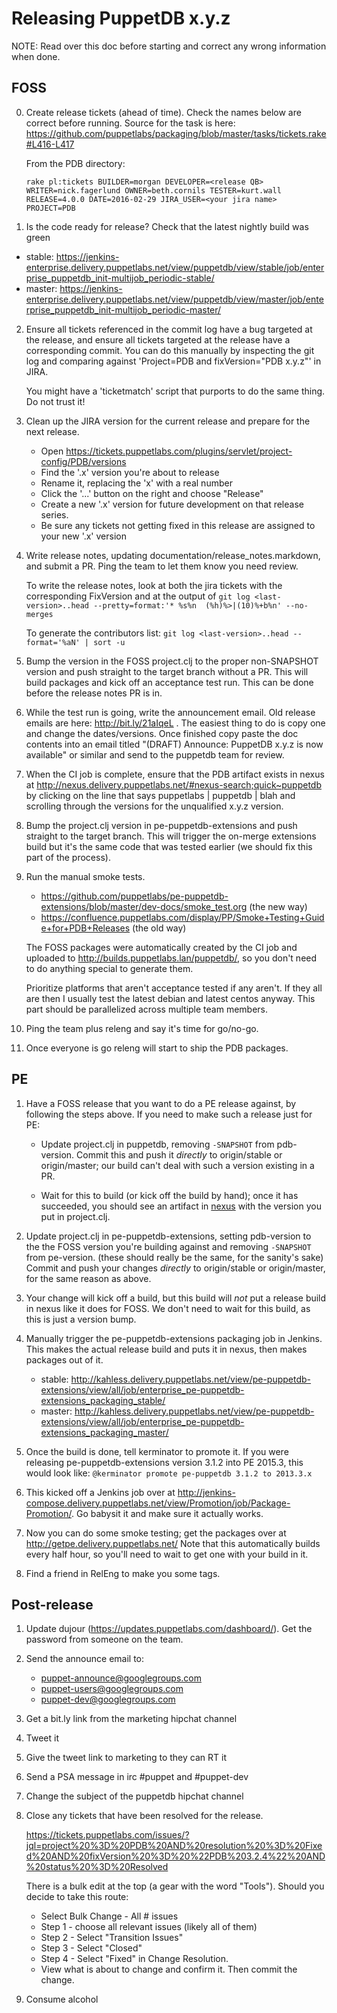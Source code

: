 # Releasing PuppetDB x.y.z

NOTE: Read over this doc before starting and correct any wrong information when
done.

## FOSS

0. Create release tickets (ahead of time). Check the names below are correct
   before running. Source for the task is here:
   https://github.com/puppetlabs/packaging/blob/master/tasks/tickets.rake#L416-L417
   
   From the PDB directory:

       rake pl:tickets BUILDER=morgan DEVELOPER=<release QB> WRITER=nick.fagerlund OWNER=beth.cornils TESTER=kurt.wall RELEASE=4.0.0 DATE=2016-02-29 JIRA_USER=<your jira name> PROJECT=PDB

1. Is the code ready for release? Check that the latest nightly build was green
  - stable: https://jenkins-enterprise.delivery.puppetlabs.net/view/puppetdb/view/stable/job/enterprise_puppetdb_init-multijob_periodic-stable/
  - master: https://jenkins-enterprise.delivery.puppetlabs.net/view/puppetdb/view/master/job/enterprise_puppetdb_init-multijob_periodic-master/

2. Ensure all tickets referenced in the commit log have a bug targeted at the
   release, and ensure all tickets targeted at the release have a corresponding
   commit. You can do this manually by inspecting the git log and comparing
   against 'Project=PDB and fixVersion="PDB x.y.z"' in JIRA. 

   You might have a 'ticketmatch' script that purports to do the same thing. Do
   not trust it!

3. Clean up the JIRA version for the current release and prepare for the next
   release.

   - Open https://tickets.puppetlabs.com/plugins/servlet/project-config/PDB/versions
   - Find the '.x' version you're about to release
   - Rename it, replacing the 'x' with a real number
   - Click the '...' button on the right and choose "Release"
   - Create a new '.x' version for future development on that release series.
   - Be sure any tickets not getting fixed in this release are assigned to your
     new '.x' version

4. Write release notes, updating documentation/release_notes.markdown, and
   submit a PR. Ping the team to let them know you need review.

   To write the release notes, look at both the jira tickets with the
   corresponding FixVersion and at the output of
   `git log <last-version>..head --pretty=format:'* %s%n  (%h)%>|(10)%+b%n' --no-merges`

   To generate the contributors list:
   `git log <last-version>..head --format='%aN' | sort -u`

5. Bump the version in the FOSS project.clj to the proper non-SNAPSHOT version
   and push straight to the target branch without a PR. This will build packages
   and kick off an acceptance test run. This can be done before the release
   notes PR is in.

6. While the test run is going, write the announcement email. Old release
   emails are here: http://bit.ly/21aIqeL . The easiest thing to do is copy one and
   change the dates/versions. Once finished copy paste the doc contents into an
   email titled "(DRAFT) Announce: PuppetDB x.y.z is now available" or similar
   and send to the puppetdb team for review.

7. When the CI job is complete, ensure that the PDB artifact exists in nexus at
   http://nexus.delivery.puppetlabs.net/#nexus-search;quick~puppetdb by
   clicking on the line that says puppetlabs | puppetdb | blah and scrolling
   through the versions for the unqualified x.y.z version.

8. Bump the project.clj version in pe-puppetdb-extensions and push straight to
   the target branch. This will trigger the on-merge extensions build but it's
   the same code that was tested earlier (we should fix this part of the
   process).

9. Run the manual smoke tests. 
   - https://github.com/puppetlabs/pe-puppetdb-extensions/blob/master/dev-docs/smoke_test.org (the new way)
   - https://confluence.puppetlabs.com/display/PP/Smoke+Testing+Guide+for+PDB+Releases (the old way)

   The FOSS packages were automatically created by the CI job and uploaded to
   http://builds.puppetlabs.lan/puppetdb/<version>, so you don't need to do
   anything special to generate them.

   Prioritize platforms that aren't acceptance tested if any aren't. If they
   all are then I usually test the latest debian and latest centos anyway. This
   part should be parallelized across multiple team members.

10. Ping the team plus releng and say it's time for go/no-go.

11. Once everyone is go releng will start to ship the PDB packages. 

## PE

1. Have a FOSS release that you want to do a PE release against, by following
   the steps above. If you need to make such a release just for PE:

   - Update project.clj in puppetdb, removing `-SNAPSHOT` from pdb-version.
     Commit this and push it *directly* to origin/stable or origin/master; our
     build can't deal with such a version existing in a PR.

   - Wait for this to build (or kick off the build by hand); once it has
     succeeded, you should see an artifact in
     [nexus](http://nexus.delivery.puppetlabs.net/#nexus-search;quick~puppetdb)
     with the version you put in project.clj.

2. Update project.clj in pe-puppetdb-extensions, setting pdb-version to the the
   FOSS version you're building against and removing `-SNAPSHOT` from
   pe-version. (these should really be the same, for the sanity's sake) Commit
   and push your changes *directly* to origin/stable or origin/master, for the
   same reason as above.

3. Your change will kick off a build, but this build will *not* put a release
   build in nexus like it does for FOSS. We don't need to wait for this build,
   as this is just a version bump.

4. Manually trigger the pe-puppetdb-extensions packaging job in Jenkins. This
   makes the actual release build and puts it in nexus, then makes packages out
   of it.
   - stable: http://kahless.delivery.puppetlabs.net/view/pe-puppetdb-extensions/view/all/job/enterprise_pe-puppetdb-extensions_packaging_stable/
   - master: http://kahless.delivery.puppetlabs.net/view/pe-puppetdb-extensions/view/all/job/enterprise_pe-puppetdb-extensions_packaging_master/

5. Once the build is done, tell kerminator to promote it. If you were releasing
   pe-puppetdb-extensions version 3.1.2 into PE 2015.3, this would look like:
   `@kerminator promote pe-puppetdb 3.1.2 to 2013.3.x`

6. This kicked off a Jenkins job over at
   http://jenkins-compose.delivery.puppetlabs.net/view/Promotion/job/Package-Promotion/.
   Go babysit it and make sure it actually works.

7. Now you can do some smoke testing; get the packages over at
   http://getpe.delivery.puppetlabs.net/ Note that this automatically builds
   every half hour, so you'll need to wait to get one with your build in it.

8. Find a friend in RelEng to make you some tags.

## Post-release

1. Update dujour (https://updates.puppetlabs.com/dashboard/). Get the password
    from someone on the team.

1. Send the announce email to:
   - puppet-announce@googlegroups.com
   - puppet-users@googlegroups.com
   - puppet-dev@googlegroups.com

2. Get a bit.ly link from the marketing hipchat channel

3. Tweet it

4. Give the tweet link to marketing to they can RT it

5. Send a PSA message in irc #puppet and #puppet-dev

6. Change the subject of the puppetdb hipchat channel

7. Close any tickets that have been resolved for the release.

   https://tickets.puppetlabs.com/issues/?jql=project%20%3D%20PDB%20AND%20resolution%20%3D%20Fixed%20AND%20fixVersion%20%3D%20%22PDB%203.2.4%22%20AND%20status%20%3D%20Resolved

   There is a bulk edit at the top (a gear with the word "Tools"). Should you decide to take this route:
   - Select Bulk Change - All # issues
   - Step 1 - choose all relevant issues (likely all of them)
   - Step 2 - Select "Transition Issues"
   - Step 3 - Select "Closed"
   - Step 4 - Select "Fixed" in Change Resolution.
   - View what is about to change and confirm it. Then commit the change.

7. Consume alcohol
